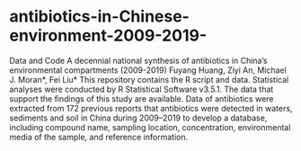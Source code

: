 # antibiotics-in-Chinese-environment-2009-2019-
Data and Code
A decennial national synthesis of antibiotics in China’s environmental compartments (2009-2019)
Fuyang Huang, Ziyi An, Michael J. Moran*, Fei Liu*
This repository contains the R script and data.
Statistical analyses were conducted by R Statistical Software v3.5.1.
The data that support the findings of this study are available.
Data of antibiotics were extracted from 172 previous reports that antibiotics were detected in waters, sediments and soil in China during 2009–2019 to develop a database, including compound name, sampling location, concentration, environmental media of the sample, and reference information.
